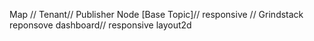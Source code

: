 Map //
Tenant//
Publisher Node [Base Topic]//
responsive //
Grindstack 
reponsove dashboard//
responsive layout2d
